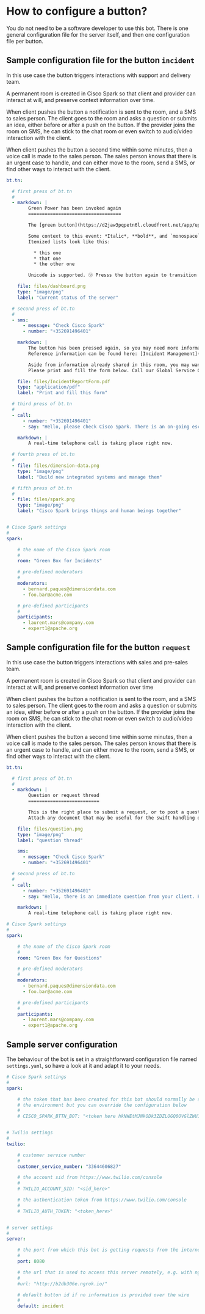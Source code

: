 # How to configure a button?

You do not need to be a software developer to use this bot. There is one general configuration file for the server itself, and then one configuration file per button.

## Sample configuration file for the button `incident`

In this use case the button triggers interactions with support and delivery team.

A permanent room is created in Cisco Spark so that client and provider can interact
at will, and preserve context information over time.

When client pushes the button a notification is sent to the room, and a SMS
to sales person. The client goes to the room and asks a question or submits an idea,
either before or after a push on the button. If the provider joins the room on SMS,
he can stick to the chat room or even switch to audio/video interaction with the client.

When client pushes the button a second time within some minutes, then a voice call
is made to the sales person. The sales person knows that there is an urgent case
to handle, and can either move to the room, send a SMS, or find other ways to
interact with the client.

```yaml
bt.tn:

  # first press of bt.tn
  #
  - markdown: |
        Green Power has been invoked again
        ==================================

        The [green button](https://d2jaw3pqpetn6l.cloudfront.net/app/uploads/2016/05/27125600/product-images-bttn-normal-green-600x600.jpg) has been pressed, so there is a need for collective action.

        Some context to this event: *Italic*, **bold**, and `monospace`.
        Itemized lists look like this:

          * this one
          * that one
          * the other one

        Unicode is supported. ㋡ Presss the button again to transition to next level of assistance.

    file: files/dashboard.png
    type: "image/png"
    label: "Current status of the server"

  # second press of bt.tn
  #
  - sms:
      - message: "Check Cisco Spark"
      - number: "+352691496401"

    markdown: |
        The button has been pressed again, so you may need more information on our processes.
        Reference information can be found here: [Incident Management](https://en.wikipedia.org/wiki/Incident_management_(ITSM))

        Aside from information already shared in this room, you may want to capture more facts and share these with us.
        Please print and fill the form below. Call our Global Service Center at [+44 12 34 56 78](tel:+44-12-34-56-78) for any real-time assistance you may need. Press the button again to escalate.

    file: files/IncidentReportForm.pdf
    type: "application/pdf"
    label: "Print and fill this form"

  # third press of bt.tn
  #
  - call:
      - number: "+352691496401"
      - say: "Hello, please check Cisco Spark. There is an on-going escalation"

    markdown: |
        A real-time telephone call is taking place right now.

  # fourth press of bt.tn
  #
  - file: files/dimension-data.png
    type: "image/png"
    label: "Build new integrated systems and manage them"

  # fifth press of bt.tn
  #
  - file: files/spark.png
    type: "image/png"
    label: "Cisco Spark brings things and human beings together"


# Cisco Spark settings
#
spark:

    # the name of the Cisco Spark room
    #
    room: "Green Box for Incidents"

    # pre-defined moderators
    #
    moderators:
      - bernard.paques@dimensiondata.com
      - foo.bar@acme.com

    # pre-defined participants
    #
    participants:
      - laurent.mars@company.com
      - expert1@apache.org

```

## Sample configuration file for the button `request`

In this use case the button triggers interactions with sales and pre-sales team.

A permanent room is created in Cisco Spark so that client and provider can interact
at will, and preserve context information over time

When client pushes the button a notification is sent to the room, and a SMS
to sales person. The client goes to the room and asks a question or submits an idea,
either before or after a push on the button. If the provider joins the room on SMS,
he can stick to the chat room or even switch to audio/video interaction with the client.

When client pushes the button a second time within some minutes, then a voice call
is made to the sales person. The sales person knows that there is an urgent case
to handle, and can either move to the room, send a SMS, or find other ways to
interact with the client.


```yaml
bt.tn:

  # first press of bt.tn
  #
  - markdown: |
        Question or request thread
        ==========================

        This is the right place to submit a request, or to post a question.
        Attach any document that may be useful for the swift handling of it.

    file: files/question.png
    type: "image/png"
    label: "question thread"

    sms:
      - message: "Check Cisco Spark"
      - number: "+352691496401"

  # second press of bt.tn
  #
  - call:
      - number: "+352691496401"
      - say: "Hello, there is an immediate question from your client. Please check Cisco Spark"

    markdown: |
        A real-time telephone call is taking place right now.

# Cisco Spark settings
#
spark:

    # the name of the Cisco Spark room
    #
    room: "Green Box for Questions"

    # pre-defined moderators
    #
    moderators:
      - bernard.paques@dimensiondata.com
      - foo.bar@acme.com

    # pre-defined participants
    #
    participants:
      - laurent.mars@company.com
      - expert1@apache.org

```

## Sample server configuration

The behaviour of the bot is set in a straightforward configuration file named `settings.yaml`, so have a look at it and adapt it to your needs.

```yaml
# Cisco Spark settings
#
spark:

    # the token that has been created for this bot should normally be set in
    # the environment but you can override the configuration below
    #
    # CISCO_SPARK_BTTN_BOT: "<token here hkNWEtMJNkODk3ZDZLOGQ0OVGlZWU1NmYtyY>"


# Twilio settings
#
twilio:

    # customer service number
    #
    customer_service_number: "33644606827"

    # the account sid from https://www.twilio.com/console
    #
    # TWILIO_ACCOUNT_SID: "<sid_here>"

    # the authentication token from https://www.twilio.com/console
    #
    # TWILIO_AUTH_TOKEN: "<token_here>"


# server settings
#
server:

    # the port from which this bot is getting requests from the internet
    #
    port: 8080

    # the url that is used to access this server remotely, e.g. with ngrok
    #
    #url: "http://b2db306e.ngrok.io/"

    # default button id if no information is provided over the wire
    #
    default: incident
```

